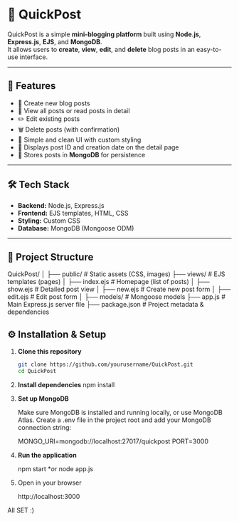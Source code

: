 # 📌 QuickPost

QuickPost is a simple **mini-blogging platform** built using **Node.js**, **Express.js**, **EJS**, and **MongoDB**.  
It allows users to **create**, **view**, **edit**, and **delete** blog posts in an easy-to-use interface.

---

## 🚀 Features

- 📝 Create new blog posts
- 📖 View all posts or read posts in detail
- ✏️ Edit existing posts
- 🗑️ Delete posts (with confirmation)
- 🎨 Simple and clean UI with custom styling
- 📅 Displays post ID and creation date on the detail page
- 💾 Stores posts in **MongoDB** for persistence

---

## 🛠️ Tech Stack

- **Backend:** Node.js, Express.js
- **Frontend:** EJS templates, HTML, CSS
- **Styling:** Custom CSS
- **Database:** MongoDB (Mongoose ODM)

---

## 📂 Project Structure

QuickPost/
│
├── public/ # Static assets (CSS, images)
├── views/ # EJS templates (pages)
│ ├── index.ejs # Homepage (list of posts)
│ ├── show.ejs # Detailed post view
│ ├── new.ejs # Create new post form
│ ├── edit.ejs # Edit post form
│
├── models/ # Mongoose models
├── app.js # Main Express.js server file
├── package.json # Project metadata & dependencies

## ⚙️ Installation & Setup

1. **Clone this repository**
   ```bash
   git clone https://github.com/yourusername/QuickPost.git
   cd QuickPost

2. **Install dependencies**
    npm install

3. **Set up MongoDB**

    Make sure MongoDB is installed and running locally, or use MongoDB Atlas.
    Create a .env file in the project root and add your MongoDB connection string:

    MONGO_URI=mongodb://localhost:27017/quickpost
    PORT=3000

4. **Run the application**

    npm start
    **or*
    node app.js

5. Open in your browser

    http://localhost:3000

All SET :)